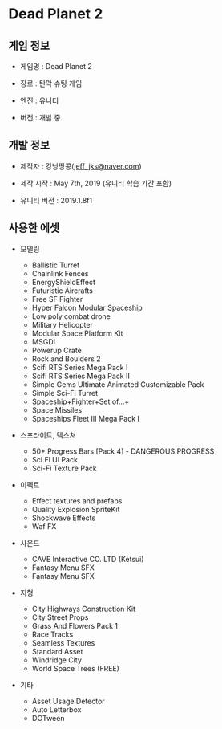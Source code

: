 # Dead Planet 2

## 게임 정보

* 게임명 : Dead Planet 2

* 장르 : 탄막 슈팅 게임

* 엔진 : 유니티

* 버전 : 개발 중


## 개발 정보

* 제작자 : 강낭땅콩(jeff_jks@naver.com)

* 제작 시작 : May 7th, 2019 (유니티 학습 기간 포함)

* 유니티 버전 : 2019.1.8f1


## 사용한 에셋

* 모델링
   * Ballistic Turret
   * Chainlink Fences
   * EnergyShieldEffect
   * Futuristic Aircrafts
   * Free SF Fighter
   * Hyper Falcon Modular Spaceship
   * Low poly combat drone
   * Military Helicopter
   * Modular Space Platform Kit
   * MSGDI
   * Powerup Crate
   * Rock and Boulders 2
   * Scifi RTS Series Mega Pack I
   * Scifi RTS Series Mega Pack II
   * Simple Gems Ultimate Animated Customizable Pack
   * Simple Sci-Fi Turret
   * Spaceship+Fighter+Set of...+
   * Space Missiles
   * Spaceships Fleet III Mega Pack I

* 스프라이트, 텍스쳐
   * 50+ Progress Bars [Pack 4] - DANGEROUS PROGRESS
   * Sci Fi UI Pack
   * Sci-Fi Texture Pack

* 이펙트
   * Effect textures and prefabs
   * Quality Explosion SpriteKit
   * Shockwave Effects
   * Waf FX

* 사운드
   * CAVE Interactive CO. LTD (Ketsui)
   * Fantasy Menu SFX
   * Fantasy Menu SFX

* 지형
   * City Highways Construction Kit
   * City Street Props
   * Grass And Flowers Pack 1
   * Race Tracks
   * Seamless Textures
   * Standard Asset
   * Windridge City
   * World Space Trees (FREE)

* 기타
   * Asset Usage Detector
   * Auto Letterbox
   * DOTween

